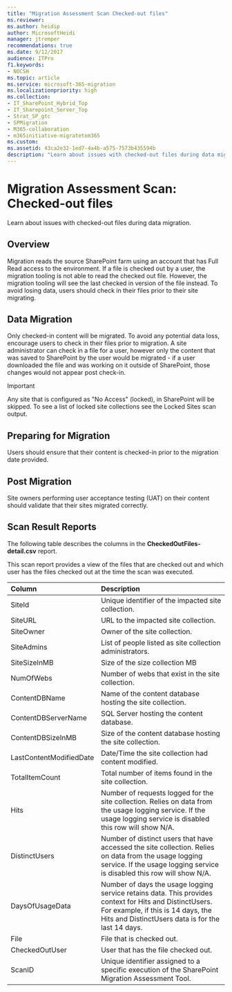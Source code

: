 ```yaml
---
title: "Migration Assessment Scan Checked-out files"
ms.reviewer: 
ms.author: heidip
author: MicrosoftHeidi
manager: jtremper
recommendations: true
ms.date: 9/12/2017
audience: ITPro
f1.keywords:
- NOCSH
ms.topic: article
ms.service: microsoft-365-migration
ms.localizationpriority: high
ms.collection:
- IT_SharePoint_Hybrid_Top
- IT_Sharepoint_Server_Top
- Strat_SP_gtc
- SPMigration
- M365-collaboration
- m365initiative-migratetom365
ms.custom:
ms.assetid: 43ca2e32-1ed7-4a4b-a575-7573b435594b
description: "Learn about issues with checked-out files during data migration."
---
```


# Migration Assessment Scan: Checked-out files

Learn about issues with checked-out files during data migration.
  
## Overview

Migration reads the source SharePoint farm using an account that has Full Read access to the environment. If a file is checked out by a user, the migration tooling is not able to read the checked out file. However, the migration tooling will see the last checked in version of the file instead. To avoid losing data, users should check in their files prior to their site migrating.
  
## Data Migration

Only checked-in content will be migrated. To avoid any potential data loss, encourage users to check in their files prior to migration. A site administrator can check in a file for a user, however only the content that was saved to SharePoint by the user would be migrated - if a user downloaded the file and was working on it outside of SharePoint, those changes would not appear post check-in.
  
> [!IMPORTANT]
> Any site that is configured as "No Access" (locked), in SharePoint will be skipped. To see a list of locked site collections see the Locked Sites scan output. 
  
## Preparing for Migration

Users should ensure that their content is checked-in prior to the migration date provided.
  
## Post Migration

Site owners performing user acceptance testing (UAT) on their content should validate that their sites migrated correctly.
  
## Scan Result Reports

The following table describes the columns in the **CheckedOutFiles-detail.csv** report. 
  
This scan report provides a view of the files that are checked out and which user has the files checked out at the time the scan was executed.
  
|**Column**|**Description**|
|:-----|:-----|
|SiteId |Unique identifier of the impacted site collection.   |
|SiteURL |URL to the impacted site collection.   |
|SiteOwner  |Owner of the site collection.   |
|SiteAdmins |List of people listed as site collection administrators.   |
|SiteSizeInMB   |Size of the size collection MB |
|NumOfWebs |Number of webs that exist in the site collection.   |
|ContentDBName  |Name of the content database hosting the site collection.   |
|ContentDBServerName |SQL Server hosting the content database.   |
|ContentDBSizeInMB  |Size of the content database hosting the site collection.   |
|LastContentModifiedDate   |Date/Time the site collection had content modified.   |
|TotalItemCount|Total number of items found in the site collection.   |
|Hits |Number of requests logged for the site collection. Relies on data from the usage logging service. If the usage logging service is disabled this row will show N/A.   |
|DistinctUsers |Number of distinct users that have accessed the site collection. Relies on data from the usage logging service. If the usage logging service is disabled this row will show N/A.   |
|DaysOfUsageData |Number of days the usage logging service retains data. This provides context for Hits and DistinctUsers. For example, if this is 14 days, the Hits and DistinctUsers data is for the last 14 days.   |
|File |File that is checked out.   |
|CheckedOutUser |User that has the file checked out.   |
|ScanID |Unique identifier assigned to a specific execution of the SharePoint Migration Assessment Tool.   |
   

